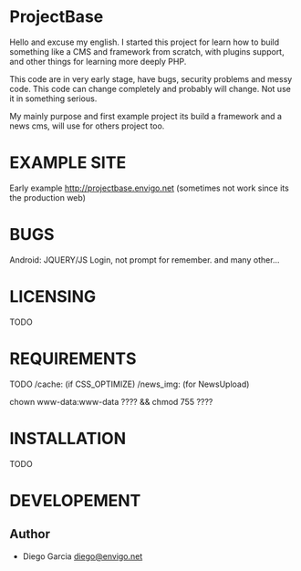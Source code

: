 
ProjectBase 
===========
Hello and excuse my english.
I started this project for learn how to build something like a CMS and framework from scratch, with plugins support, and other things for learning
more deeply PHP.

This code are in very early stage, have bugs, security problems and messy code. This code can change completely and probably will change. Not use it in
something serious.

My mainly purpose and first example project its build a framework and a news cms, will use for others project too.


EXAMPLE SITE
============
Early example  http://projectbase.envigo.net (sometimes not work since its the production web)

BUGS
=========
Android: JQUERY/JS Login, not prompt for remember.
and many other...

LICENSING
=========
TODO

REQUIREMENTS
============
TODO
/cache: (if CSS_OPTIMIZE)
/news_img: (for NewsUpload)

chown www-data:www-data ???? && chmod 755 ????

INSTALLATION
============
TODO

DEVELOPEMENT
============

Author
------

* Diego Garcia <diego@envigo.net>




